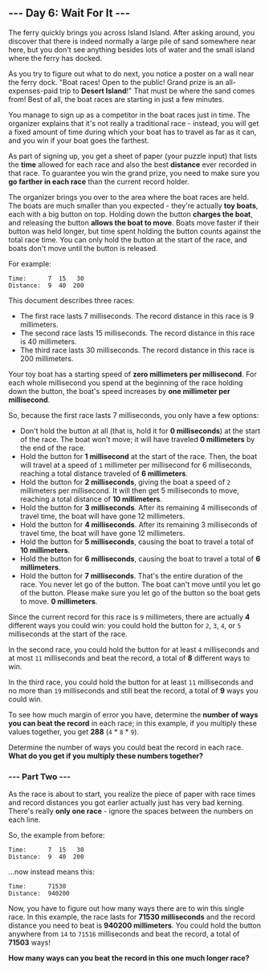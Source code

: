 ## --- Day 6: Wait For It ---

The ferry quickly brings you across Island Island. After asking around, you discover that there is indeed normally a large pile of sand somewhere near here, but you don't see anything besides lots of water and the small island where the ferry has docked.

As you try to figure out what to do next, you notice a poster on a wall near the ferry dock. "Boat races! Open to the public! Grand prize is an all-expenses-paid trip to **Desert Island**!" That must be where the sand comes from! Best of all, the boat races are starting in just a few minutes.

You manage to sign up as a competitor in the boat races just in time. The organizer explains that it's not really a traditional race - instead, you will get a fixed amount of time during which your boat has to travel as far as it can, and you win if your boat goes the farthest.

As part of signing up, you get a sheet of paper (your puzzle input) that lists the **time** allowed for each race and also the best **distance** ever recorded in that race. To guarantee you win the grand prize, you need to make sure you **go farther in each race** than the current record holder.

The organizer brings you over to the area where the boat races are held. The boats are much smaller than you expected - they're actually **toy boats**, each with a big button on top. Holding down the button **charges the boat**, and releasing the button **allows the boat to move**. Boats move faster if their button was held longer, but time spent holding the button counts against the total race time. You can only hold the button at the start of the race, and boats don't move until the button is released.

For example:

```
Time:      7  15   30
Distance:  9  40  200
```

This document describes three races:

- The first race lasts 7 milliseconds. The record distance in this race is 9 millimeters.
- The second race lasts 15 milliseconds. The record distance in this race is 40 millimeters.
- The third race lasts 30 milliseconds. The record distance in this race is 200 millimeters.

Your toy boat has a starting speed of **zero millimeters per millisecond**. For each whole millisecond you spend at the beginning of the race holding down the button, the boat's speed increases by **one millimeter per millisecond**.

So, because the first race lasts 7 milliseconds, you only have a few options:

- Don't hold the button at all (that is, hold it for **0 milliseconds**) at the start of the race. The boat won't move; it will have traveled **0 millimeters** by the end of the race.
- Hold the button for **1 millisecond** at the start of the race. Then, the boat will travel at a speed of `1` millimeter per millisecond for 6 milliseconds, reaching a total distance traveled of **6 millimeters**.
- Hold the button for **2 milliseconds**, giving the boat a speed of `2` millimeters per millisecond. It will then get 5 milliseconds to move, reaching a total distance of **10 millimeters**.
- Hold the button for **3 milliseconds**. After its remaining 4 milliseconds of travel time, the boat will have gone 12 millimeters.
- Hold the button for **4 milliseconds**. After its remaining 3 milliseconds of travel time, the boat will have gone 12 millimeters.
- Hold the button for **5 milliseconds**, causing the boat to travel a total of **10 millimeters**.
- Hold the button for **6 milliseconds**, causing the boat to travel a total of **6 millimeters**.
- Hold the button for **7 milliseconds**. That's the entire duration of the race. You never let go of the button. The boat can't move until you let go of the button. Please make sure you let go of the button so the boat gets to move. **0 millimeters**.

Since the current record for this race is `9` millimeters, there are actually **4** different ways you could win: you could hold the button for `2`, `3`, `4`, or `5` milliseconds at the start of the race.

In the second race, you could hold the button for at least `4` milliseconds and at most `11` milliseconds and beat the record, a total of **8** different ways to win.

In the third race, you could hold the button for at least `11` milliseconds and no more than `19` milliseconds and still beat the record, a total of **9** ways you could win.

To see how much margin of error you have, determine the **number of ways you can beat the record** in each race; in this example, if you multiply these values together, you get **288** (`4` * `8` * `9`).

Determine the number of ways you could beat the record in each race. **What do you get if you multiply these numbers together?**

### --- Part Two ---

As the race is about to start, you realize the piece of paper with race times and record distances you got earlier actually just has very bad kerning. There's really **only one race** - ignore the spaces between the numbers on each line.

So, the example from before:

```
Time:      7  15   30
Distance:  9  40  200
```

...now instead means this:

```
Time:      71530
Distance:  940200
```

Now, you have to figure out how many ways there are to win this single race. In this example, the race lasts for **71530 milliseconds** and the record distance you need to beat is **940200 millimeters**. You could hold the button anywhere from `14` to `71516` milliseconds and beat the record, a total of **71503** ways!

**How many ways can you beat the record in this one much longer race?**

